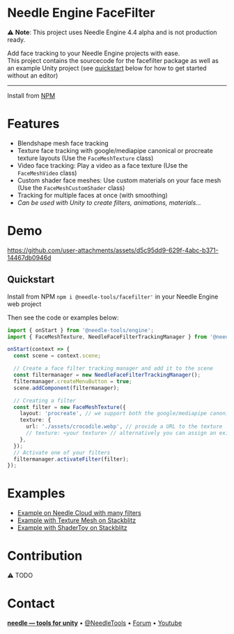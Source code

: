# Needle Engine FaceFilter

⚠️ **Note**: This project uses Needle Engine 4.4 alpha and is not production ready.

Add face tracking to your Needle Engine projects with ease.  
This project contains the sourcecode for the facefilter package as well as an example Unity project (see [quickstart](#quickstart) below for how to get started without an editor)

---

Install from [NPM](https://www.npmjs.com/package/@needle-tools/facefilter)

# Features
- Blendshape mesh face tracking
- Texture face tracking with google/mediapipe canonical or procreate texture layouts (Use the `FaceMeshTexture` class)
- Video face tracking: Play a video as a face texture (Use the `FaceMeshVideo` class)
- Custom shader face meshes: Use custom materials on your face mesh (Use the `FaceMeshCustomShader` class)
- Tracking for multiple faces at once (with smoothing)
- *Can be used with Unity to create filters, animations, materials...*



# Demo

https://github.com/user-attachments/assets/d5c95dd9-629f-4abc-b371-14467db0946d



## Quickstart

Install from NPM `npm i @needle-tools/facefilter'` in your Needle Engine web project   

Then see the code or examples below:

```ts
import { onStart } from '@needle-tools/engine';
import { FaceMeshTexture, NeedleFaceFilterTrackingManager } from '@needle-tools/facefilter';

onStart(context => {
  const scene = context.scene;

  // Create a face filter tracking manager and add it to the scene
  const filtermanager = new NeedleFaceFilterTrackingManager();
  filtermanager.createMenuButton = true;
  scene.addComponent(filtermanager);

  // Creating a filter
  const filter = new FaceMeshTexture({
    layout: 'procreate', // we support both the google/mediapipe canonical layout and procreate/arkit layouts
    texture: {
      url: './assets/crocodile.webp', // provide a URL to the texture
      // texture: <your texture> // alternatively you can assign an existing texture directly
    },
  });
  // Activate one of your filters
  filtermanager.activateFilter(filter);
});

```

# Examples
- [Example on Needle Cloud with many filters](https://needle-face-filter-examples-z23hmxb18gxoo-latest.needle.run/?)
- [Example with Texture Mesh on Stackblitz](https://stackblitz.com/edit/needle-engine-facefilter)
- [Example with ShaderToy on Stackblitz](https://stackblitz.com/edit/needle-engine-shadertoy-facefilter)


# Contribution

⚠️ TODO


# Contact

<b>[needle — tools for unity](https://needle.tools)</b> •
[@NeedleTools](https://twitter.com/NeedleTools) •
[Forum](https://forum.needle.tools) •
[Youtube](https://www.youtube.com/@needle-tools)
